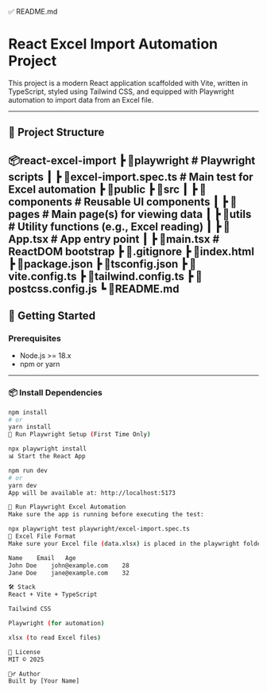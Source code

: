 ✅ README.md
# React Excel Import Automation Project

This project is a modern React application scaffolded with Vite, written in TypeScript, styled using Tailwind CSS, and equipped with Playwright automation to import data from an Excel file.

---

## 📁 Project Structure

📦react-excel-import
┣ 📂playwright # Playwright scripts
┃ ┣ 📜excel-import.spec.ts # Main test for Excel automation
┣ 📂public
┣ 📂src
┃ ┣ 📂components # Reusable UI components
┃ ┣ 📂pages # Main page(s) for viewing data
┃ ┣ 📂utils # Utility functions (e.g., Excel reading)
┃ ┣ 📜App.tsx # App entry point
┃ ┣ 📜main.tsx # ReactDOM bootstrap
┣ 📜.gitignore
┣ 📜index.html
┣ 📜package.json
┣ 📜tsconfig.json
┣ 📜vite.config.ts
┣ 📜tailwind.config.ts
┣ 📜postcss.config.js
┗ 📜README.md
---

## 🚀 Getting Started

### Prerequisites

- Node.js >= 18.x
- npm or yarn

---

### 📦 Install Dependencies

```bash
npm install
# or
yarn install
🧪 Run Playwright Setup (First Time Only)

npx playwright install
📊 Start the React App

npm run dev
# or
yarn dev
App will be available at: http://localhost:5173

🤖 Run Playwright Excel Automation
Make sure the app is running before executing the test:

npx playwright test playwright/excel-import.spec.ts
📁 Excel File Format
Make sure your Excel file (data.xlsx) is placed in the playwright folder and contains a sheet with the following structure:

Name	Email	Age
John Doe	john@example.com	28
Jane Doe	jane@example.com	32

🛠 Stack
React + Vite + TypeScript

Tailwind CSS

Playwright (for automation)

xlsx (to read Excel files)

📜 License
MIT © 2025

🙋‍♂️ Author
Built by [Your Name]
